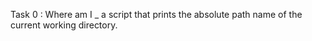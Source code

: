 Task 0 : Where am I _ a script that prints the absolute path name of the current working directory. 
